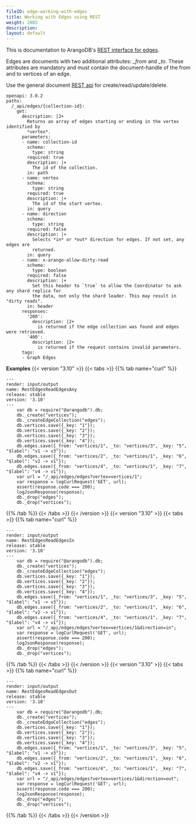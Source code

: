 ```yaml
---
fileID: edge-working-with-edges
title: Working with Edges using REST
weight: 2085
description: 
layout: default
---
```

This is documentation to ArangoDB's
[REST interface for edges](../../graphs/graphs-edges).

Edges are documents with two additional attributes: *_from* and *_to*.
These attributes are mandatory and must contain the document-handle
of the from and to vertices of an edge.

Use the general document
[REST api](../documents/document-working-with-documents)
for create/read/update/delete.

<!-- Rest/Graph edges -->
```http-spec
openapi: 3.0.2
paths:
  /_api/edges/{collection-id}:
    get:
      description: |2+
        Returns an array of edges starting or ending in the vertex identified by
        *vertex*.
      parameters:
      - name: collection-id
        schema:
          type: string
        required: true
        description: |+
          The id of the collection.
        in: path
      - name: vertex
        schema:
          type: string
        required: true
        description: |+
          The id of the start vertex.
        in: query
      - name: direction
        schema:
          type: string
        required: false
        description: |+
          Selects *in* or *out* direction for edges. If not set, any edges are
          returned.
        in: query
      - name: x-arango-allow-dirty-read
        schema:
          type: boolean
        required: false
        description: |+
          Set this header to `true` to allow the Coordinator to ask any shard replica for
          the data, not only the shard leader. This may result in "dirty reads".
        in: header
      responses:
        '200':
          description: |2+
            is returned if the edge collection was found and edges were retrieved.
        '400':
          description: |2+
            is returned if the request contains invalid parameters.
      tags:
      - Graph Edges
```

**Examples**
{{< version "3.10" >}}
{{< tabs >}}
{{% tab name="curl" %}}
```curl
---
render: input/output
name: RestEdgesReadEdgesAny
release: stable
version: '3.10'
---
    var db = require("@arangodb").db;
    db._create("vertices");
    db._createEdgeCollection("edges");
    db.vertices.save({_key: "1"});
    db.vertices.save({_key: "2"});
    db.vertices.save({_key: "3"});
    db.vertices.save({_key: "4"});
    db.edges.save({_from: "vertices/1", _to: "vertices/3", _key: "5", "$label": "v1 -> v3"});
    db.edges.save({_from: "vertices/2", _to: "vertices/1", _key: "6", "$label": "v2 -> v1"});
    db.edges.save({_from: "vertices/4", _to: "vertices/1", _key: "7", "$label": "v4 -> v1"});
    var url = "/_api/edges/edges?vertex=vertices/1";
    var response = logCurlRequest('GET', url);
    assert(response.code === 200);
    logJsonResponse(response);
    db._drop("edges");
    db._drop("vertices");
```
{{% /tab %}}
{{< /tabs >}}
{{< /version >}}
{{< version "3.10" >}}
{{< tabs >}}
{{% tab name="curl" %}}
```curl
---
render: input/output
name: RestEdgesReadEdgesIn
release: stable
version: '3.10'
---
    var db = require("@arangodb").db;
    db._create("vertices");
    db._createEdgeCollection("edges");
    db.vertices.save({_key: "1"});
    db.vertices.save({_key: "2"});
    db.vertices.save({_key: "3"});
    db.vertices.save({_key: "4"});
    db.edges.save({_from: "vertices/1", _to: "vertices/3", _key: "5", "$label": "v1 -> v3"});
    db.edges.save({_from: "vertices/2", _to: "vertices/1", _key: "6", "$label": "v2 -> v1"});
    db.edges.save({_from: "vertices/4", _to: "vertices/1", _key: "7", "$label": "v4 -> v1"});
    var url = "/_api/edges/edges?vertex=vertices/1&direction=in";
    var response = logCurlRequest('GET', url);
    assert(response.code === 200);
    logJsonResponse(response);
    db._drop("edges");
    db._drop("vertices");
```
{{% /tab %}}
{{< /tabs >}}
{{< /version >}}
{{< version "3.10" >}}
{{< tabs >}}
{{% tab name="curl" %}}
```curl
---
render: input/output
name: RestEdgesReadEdgesOut
release: stable
version: '3.10'
---
    var db = require("@arangodb").db;
    db._create("vertices");
    db._createEdgeCollection("edges");
    db.vertices.save({_key: "1"});
    db.vertices.save({_key: "2"});
    db.vertices.save({_key: "3"});
    db.vertices.save({_key: "4"});
    db.edges.save({_from: "vertices/1", _to: "vertices/3", _key: "5", "$label": "v1 -> v3"});
    db.edges.save({_from: "vertices/2", _to: "vertices/1", _key: "6", "$label": "v2 -> v1"});
    db.edges.save({_from: "vertices/4", _to: "vertices/1", _key: "7", "$label": "v4 -> v1"});
    var url = "/_api/edges/edges?vertex=vertices/1&direction=out";
    var response = logCurlRequest('GET', url);
    assert(response.code === 200);
    logJsonResponse(response);
    db._drop("edges");
    db._drop("vertices");
```
{{% /tab %}}
{{< /tabs >}}
{{< /version >}}

